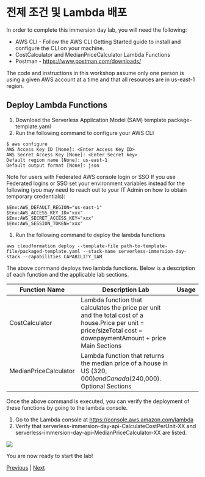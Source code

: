 # 전제 조건 및 Lambda 배포

In order to complete this immersion day lab, you will need the following:

* AWS CLI - Follow the AWS CLI Getting Started guide to install and configure the CLI on your machine.
* CostCalculator and MedianPriceCalculator Lambda Functions
* Postman - https://www.postman.com/downloads/

The code and instructions in this workshop assume only one person is using a given AWS account at a time and that all resources are in us-east-1 region.

## Deploy Lambda Functions

1. Download the Serverless Application Model (SAM) template package-template.yaml
2. Run the following command to configure your AWS CLI

```
$ aws configure
AWS Access Key ID [None]: <Enter Access Key ID>
AWS Secret Access Key [None]: <Enter Secret key>
Default region name [None]: us-east-1
Default output format [None]: json
```

Note for users with Federated AWS console login or SSO If you use Federated logins or SSO set your environment variables instead for the following (you may need to reach out to your IT Admin on how to obtain temporary credentials):

```
$Env:AWS_DEFAULT_REGION="us-east-1"
$Env:AWS_ACCESS_KEY_ID="xxx"
$Env:AWS_SECRET_ACCESS_KEY="xxx"
$Env:AWS_SESSION_TOKEN="xxx"
```

1. Run the following command to deploy the lambda functions

```
aws cloudformation deploy --template-file path-to-template-file/packaged-template.yaml --stack-name serverless-immersion-day-stack --capabilities CAPABILITY_IAM
```

The above command deploys two lambda functions. Below is a description of each function and the applicable lab sections.

| Function Name         | Description Lab                                                                                                                                                  | Usage |
| --------------------- | ---------------------------------------------------------------------------------------------------------------------------------------------------------------- | ----- |
| CostCalculator        | Lambda function that calculates the price per unit and the total cost of a house.Price per unit = price/sizeTotal cost = downpaymentAmount + price Main Sections |       |
| MedianPriceCalculator | Lambda function that returns the median price of a house in US ($320,000) and Canada ($240,000). Optional Sections                                               |       |

Once the above command is executed, you can verify the deployment of these functions by going to the lambda console.

1. Go to the Lambda console at https://console.aws.amazon.com/lambda
2. Verify that serverless-immersion-day-api-CalculateCostPerUnit-XX and serverless-immersion-day-api-MedianPriceCalculator-XX are listed.

![](../../../../images/1-apigateway)

You are now ready to start the lab!

[Previous](./) | [Next](2-apigateway.md)
